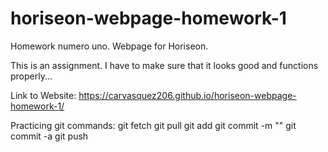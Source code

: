 # horiseon-webpage-homework-1
Homework numero uno. Webpage for Horiseon.

This is an assignment.
I have to make sure that it looks good and functions properly...

Link to Website: https://carvasquez206.github.io/horiseon-webpage-homework-1/

Practicing git commands: 
    git fetch
    git pull
    git add
    git commit -m ""
    git commit -a
    git push

